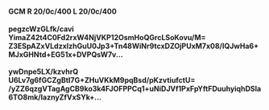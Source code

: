 #### GCM R 20/0c/400 L 20/0c/400
**pegzcWzGLfk/cavi**<br/>**YimaZ42t4C0Fd2rxW4NjVKP12OsmHoQGrcLSoKovu/M=**<br/>**Z3ESpAZxVLdzxIzhGuU0Jp3+Tn48WiNr9tcxDZOjPUxM7x08/IQJwHa6+MJxGHNtd+EG51x+DVPQsW7v...**<br/><br/>
**ywDnpe5LX/kzvhrQ**<br/>**U6Lv7g6fGCZgBtI7G+ZHuVKkM9pqBsd/pKzvtiufctU=**<br/>**/yZZ6qzgVTagAgCB9ko3k4FJOFPPCq1+uNiDJVf1PxFpYftFDuuhyiqhDSla6TO8mk/laznyZfVxSYk+...**